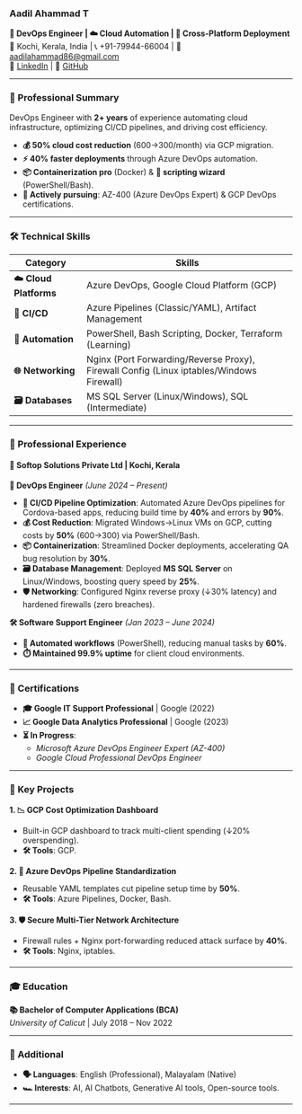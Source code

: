 ### **Aadil Ahammad T**  
**🚀 DevOps Engineer | ☁️ Cloud Automation | 🔄 Cross-Platform Deployment**  
📍 Kochi, Kerala, India | 📞 +91-79944-66004 | 📧 aadilahammad86@gmail.com  
🔗 [LinkedIn](https://www.linkedin.com/in/aadilahammad-t) | 🐙 [GitHub](https://github.com/aadilahammad86)  

---

### **📌 Professional Summary**  
DevOps Engineer with **2+ years** of experience automating cloud infrastructure, optimizing CI/CD pipelines, and driving cost efficiency.  
- **💰 50% cloud cost reduction** ($600→$300/month) via GCP migration.  
- **⚡ 40% faster deployments** through Azure DevOps automation.  
- **📦 Containerization pro** (Docker) & **🔧 scripting wizard** (PowerShell/Bash).  
- **🎯 Actively pursuing**: AZ-400 (Azure DevOps Expert) & GCP DevOps certifications.  

---

### **🛠️ Technical Skills**  
| **Category**       | **Skills**                                                                                     |  
|---------------------|-----------------------------------------------------------------------------------------------|  
| **☁️ Cloud Platforms** | Azure DevOps, Google Cloud Platform (GCP)                                                   |  
| **🔄 CI/CD**          | Azure Pipelines (Classic/YAML), Artifact Management                                         |  
| **🤖 Automation**     | PowerShell, Bash Scripting, Docker, Terraform (Learning)                                    |  
| **🌐 Networking**     | Nginx (Port Forwarding/Reverse Proxy), Firewall Config (Linux iptables/Windows Firewall)    |  
| **🗃️ Databases**     | MS SQL Server (Linux/Windows), SQL (Intermediate)                                           |  

---

### **💼 Professional Experience**  

#### **🏢 Softop Solutions Private Ltd** | Kochi, Kerala  
**🔧 DevOps Engineer** *(June 2024 – Present)*  
- **🚀 CI/CD Pipeline Optimization**: Automated Azure DevOps pipelines for Cordova-based apps, reducing build time by **40%** and errors by **90%**.  
- **💰 Cost Reduction**: Migrated Windows→Linux VMs on GCP, cutting costs by **50%** ($600→$300) via PowerShell/Bash.  
- **📦 Containerization**: Streamlined Docker deployments, accelerating QA bug resolution by **30%**.  
- **🗃️ Database Management**: Deployed **MS SQL Server** on Linux/Windows, boosting query speed by **25%**.  
- **🛡️ Networking**: Configured Nginx reverse proxy (↓30% latency) and hardened firewalls (zero breaches).  

**🛠️ Software Support Engineer** *(Jan 2023 – June 2024)*  
- **🤖 Automated workflows** (PowerShell), reducing manual tasks by **60%**.  
- **⏱️ Maintained 99.9% uptime** for client cloud environments.  

---

### **📜 Certifications**  
- **🎓 Google IT Support Professional** | Google (2022)  
- **📈 Google Data Analytics Professional** | Google (2023)  
- **⏳ In Progress**:  
  - *Microsoft Azure DevOps Engineer Expert (AZ-400)*  
  - *Google Cloud Professional DevOps Engineer*  

---

### **🔑 Key Projects**  
**1. 📉 GCP Cost Optimization Dashboard**  
- Built-in GCP dashboard to track multi-client spending (↓20% overspending).  
- **🛠️ Tools**: GCP.  

**2. 🔄 Azure DevOps Pipeline Standardization**  
- Reusable YAML templates cut pipeline setup time by **50%**.  
- **🛠️ Tools**: Azure Pipelines, Docker, Bash.  

**3. 🛡️ Secure Multi-Tier Network Architecture**  
- Firewall rules + Nginx port-forwarding reduced attack surface by **40%**.  
- **🛠️ Tools**: Nginx, iptables.  

---

### **🎓 Education**  
**📚 Bachelor of Computer Applications (BCA)**  
*University of Calicut* | July 2018 – Nov 2022  

---

### **🌟 Additional**  
- **🗣️ Languages**: English (Professional), Malayalam (Native)  
- **🏎️ Interests**: AI, AI Chatbots, Generative AI tools, Open-source tools.  

---

<!-- ### **📝 ATS Optimization Tips**  
- **🔍 Keywords**: Mirror job descriptions (e.g., "CI/CD," "Azure DevOps," "Docker").  
- **📊 Metrics**: Every bullet has quantifiable results (e.g., "40% faster builds").  
- **📄 Format**: Clean headings + reverse-chronological order. Save as **PDF**.  

---

**Ready to stand out!** 🚀 Use this version for both ATS and human recruiters. -->
